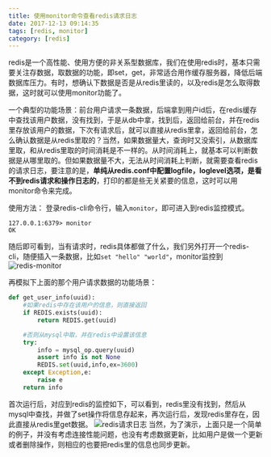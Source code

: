 ```yaml
---
title: 使用monitor命令查看redis请求日志
date: 2017-12-13 09:14:35
tags: [redis, monitor]
category: [redis]
---
```


redis是一个高性能、使用方便的非关系型数据库，我们在使用redis时，基本只需要关注存数据，取数据的功能，即set，get，非常适合用作缓存服务器，降低后端数据库压力。有时，想确认下数据是否是从redis里读的，以及redis是怎么取得数据，这时就可以使用monitor功能了。
<!--more-->

一个典型的功能场景：前台用户请求一条数据，后端拿到用户id后，在redis缓存中查找该用户数据，没有找到，于是从db中拿，找到后，返回给前台，并在redis里存放该用户的数据，下次有请求后，就可以直接从redis里拿，返回给前台，怎么确认数据是从redis里取的？当然，如果数据量大，查询时又没索引，从数据库里取，和从redis里取的时间消耗是不一样的。从时间消耗上，就基本可以判断数据是从哪里取的。但如果数据量不大，无法从时间消耗上判断，就需要查看redis的请求日志，要注意的是，**单纯从redis.conf中配置logfile，loglevel选项，是看不到redis请求和操作日志的**，打印的都是些无关紧要的信息，这时可以用monitor命令来完成。

使用方法：
登录redis-cli命令行，输入`monitor`，即可进入到redis监控模式。
```
127.0.0.1:6379> monitor
OK
```
随后即可看到，当有请求时，redis具体都做了什么，我们另外打开一个redis-cli，随便插入一条数据，比如`set "hello" "world"`，monitor监控到
![redis-monitor](/images/redis-monitor.png)

再模拟下上面的那个用户请求数据的功能场景：
```python
def get_user_info(uuid):
    #如果redis中存在该用户的信息，则直接返回
    if REDIS.exists(uuid):  
	    return REDIS.get(uuid)

    #否则从mysql中取，并在redis中设置该信息
    try:
        info = mysql_op.query(uuid)
        assert info is not None
        REDIS.set(uuid,info,ex=3600)
    except Exception,e:
        raise e
    return info
```
首次运行后，对应到redis的监控如下，可以看到，redis里没有找到，然后从mysql中查找，并做了set操作将信息存起来，再次运行后，发现redis里存在，因此直接从redis里get数据。
![redis请求日志](/images/redis-request-log.png)
当然，为了演示，上面只是一个简单的例子，并没有考虑连接性能问题，也没有考虑数据更新，比如用户是做一个更新或者删除操作，则相应的也要把redis里的信息也同步更新。
